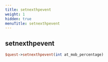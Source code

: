 ```yaml
---
title: setnexthpevent
weight: 1
hidden: true
menuTitle: setnexthpevent
---
```

## setnexthpevent
```perl
$quest->setnexthpevent(int at_mob_percentage)
```